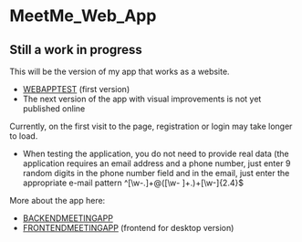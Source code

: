 # MeetMe_Web_App 

## Still a work in progress

This will be the version of my app that works as a website.

* [WEBAPPTEST](https://meetme-web-q5ol.onrender.com/) (first version)
* The next version of the app with visual improvements is not yet published online

Currently, on the first visit to the page, registration or login may take longer to load.

* When testing the application, you do not need to provide real data (the application requires an email address and a phone number, just enter 9 random digits in the phone number field and in the email, just enter the appropriate e-mail pattern ^[\w-\.]+@([\w- ]+\.)+[\w-]{2.4}$


More about the app here:

* [BACKENDMEETINGAPP](https://github.com/gszczure/BACKENDMEETINGAPP)
* [FRONTENDMEETINGAPP](https://github.com/gszczure/FRONTENDMEETINGAPP) (frontend for desktop version)


